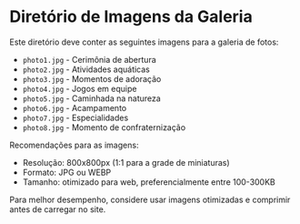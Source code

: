 # Diretório de Imagens da Galeria

Este diretório deve conter as seguintes imagens para a galeria de fotos:

- `photo1.jpg` - Cerimônia de abertura
- `photo2.jpg` - Atividades aquáticas
- `photo3.jpg` - Momentos de adoração
- `photo4.jpg` - Jogos em equipe
- `photo5.jpg` - Caminhada na natureza
- `photo6.jpg` - Acampamento
- `photo7.jpg` - Especialidades
- `photo8.jpg` - Momento de confraternização

Recomendações para as imagens:
- Resolução: 800x800px (1:1 para a grade de miniaturas)
- Formato: JPG ou WEBP
- Tamanho: otimizado para web, preferencialmente entre 100-300KB

Para melhor desempenho, considere usar imagens otimizadas e comprimir antes de carregar no site. 